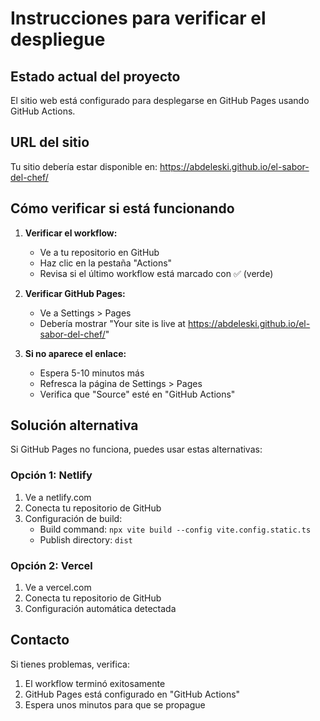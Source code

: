 # Instrucciones para verificar el despliegue

## Estado actual del proyecto
El sitio web está configurado para desplegarse en GitHub Pages usando GitHub Actions.

## URL del sitio
Tu sitio debería estar disponible en: https://abdeleski.github.io/el-sabor-del-chef/

## Cómo verificar si está funcionando

1. **Verificar el workflow:**
   - Ve a tu repositorio en GitHub
   - Haz clic en la pestaña "Actions"
   - Revisa si el último workflow está marcado con ✅ (verde)

2. **Verificar GitHub Pages:**
   - Ve a Settings > Pages
   - Debería mostrar "Your site is live at https://abdeleski.github.io/el-sabor-del-chef/"

3. **Si no aparece el enlace:**
   - Espera 5-10 minutos más
   - Refresca la página de Settings > Pages
   - Verifica que "Source" esté en "GitHub Actions"

## Solución alternativa
Si GitHub Pages no funciona, puedes usar estas alternativas:

### Opción 1: Netlify
1. Ve a netlify.com
2. Conecta tu repositorio de GitHub
3. Configuración de build:
   - Build command: `npx vite build --config vite.config.static.ts`
   - Publish directory: `dist`

### Opción 2: Vercel
1. Ve a vercel.com
2. Conecta tu repositorio de GitHub
3. Configuración automática detectada

## Contacto
Si tienes problemas, verifica:
1. El workflow terminó exitosamente
2. GitHub Pages está configurado en "GitHub Actions"
3. Espera unos minutos para que se propague